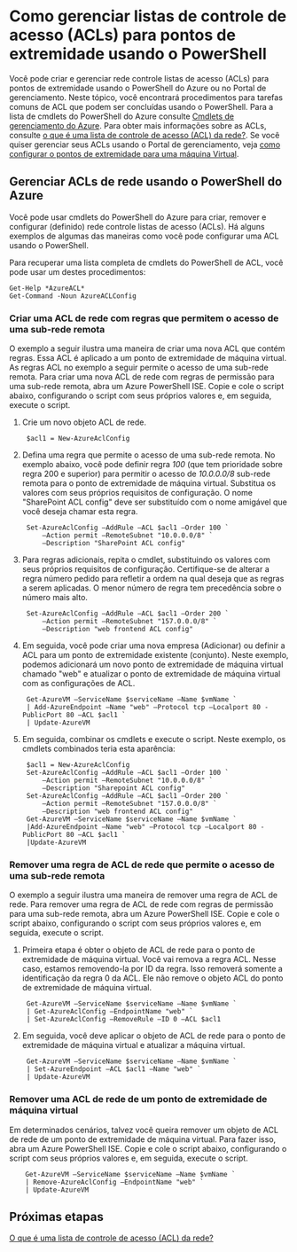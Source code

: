 <properties
   pageTitle="Como gerenciar listas de controle de acesso (ACLs) para pontos de extremidade usando o PowerShell"
   description="Saiba como gerenciar ACLs com o PowerShell"
   services="virtual-network"
   documentationCenter="na"
   authors="jimdial"
   manager="carmonm"
   editor="tysonn" />
<tags
   ms.service="virtual-network"
   ms.devlang="na"
   ms.topic="article"
   ms.tgt_pltfrm="na"
   ms.workload="infrastructure-services"
   ms.date="03/15/2016"
   ms.author="jdial" />

# <a name="how-to-manage-access-control-lists-acls-for-endpoints-by-using-powershell"></a>Como gerenciar listas de controle de acesso (ACLs) para pontos de extremidade usando o PowerShell

Você pode criar e gerenciar rede controle listas de acesso (ACLs) para pontos de extremidade usando o PowerShell do Azure ou no Portal de gerenciamento. Neste tópico, você encontrará procedimentos para tarefas comuns de ACL que podem ser concluídas usando o PowerShell. Para a lista de cmdlets do PowerShell do Azure consulte [Cmdlets de gerenciamento do Azure](http://go.microsoft.com/fwlink/?LinkId=317721). Para obter mais informações sobre as ACLs, consulte [o que é uma lista de controle de acesso (ACL) da rede?](virtual-networks-acl.md). Se você quiser gerenciar seus ACLs usando o Portal de gerenciamento, veja [como configurar o pontos de extremidade para uma máquina Virtual](../virtual-machines/virtual-machines-windows-classic-setup-endpoints.md).

## <a name="manage-network-acls-by-using-azure-powershell"></a>Gerenciar ACLs de rede usando o PowerShell do Azure

Você pode usar cmdlets do PowerShell do Azure para criar, remover e configurar (definido) rede controle listas de acesso (ACLs). Há alguns exemplos de algumas das maneiras como você pode configurar uma ACL usando o PowerShell.

Para recuperar uma lista completa de cmdlets do PowerShell de ACL, você pode usar um destes procedimentos:

    Get-Help *AzureACL*
    Get-Command -Noun AzureACLConfig

### <a name="create-a-network-acl-with-rules-that-permit-access-from-a-remote-subnet"></a>Criar uma ACL de rede com regras que permitem o acesso de uma sub-rede remota

O exemplo a seguir ilustra uma maneira de criar uma nova ACL que contém regras. Essa ACL é aplicado a um ponto de extremidade de máquina virtual. As regras ACL no exemplo a seguir permite o acesso de uma sub-rede remota. Para criar uma nova ACL de rede com regras de permissão para uma sub-rede remota, abra um Azure PowerShell ISE. Copie e cole o script abaixo, configurando o script com seus próprios valores e, em seguida, execute o script.

1. Crie um novo objeto ACL de rede.

        $acl1 = New-AzureAclConfig

1. Defina uma regra que permite o acesso de uma sub-rede remota. No exemplo abaixo, você pode definir regra *100* (que tem prioridade sobre regra 200 e superior) para permitir o acesso de *10.0.0.0/8* sub-rede remota para o ponto de extremidade de máquina virtual. Substitua os valores com seus próprios requisitos de configuração. O nome "SharePoint ACL config" deve ser substituído com o nome amigável que você deseja chamar esta regra.

        Set-AzureAclConfig –AddRule –ACL $acl1 –Order 100 `
            –Action permit –RemoteSubnet "10.0.0.0/8" `
            –Description "SharePoint ACL config"

1. Para regras adicionais, repita o cmdlet, substituindo os valores com seus próprios requisitos de configuração. Certifique-se de alterar a regra número pedido para refletir a ordem na qual deseja que as regras a serem aplicadas. O menor número de regra tem precedência sobre o número mais alto.

        Set-AzureAclConfig –AddRule –ACL $acl1 –Order 200 `
            –Action permit –RemoteSubnet "157.0.0.0/8" `
            –Description "web frontend ACL config"

1. Em seguida, você pode criar uma nova empresa (Adicionar) ou definir a ACL para um ponto de extremidade existente (conjunto). Neste exemplo, podemos adicionará um novo ponto de extremidade de máquina virtual chamado "web" e atualizar o ponto de extremidade de máquina virtual com as configurações de ACL.

        Get-AzureVM –ServiceName $serviceName –Name $vmName `
        | Add-AzureEndpoint –Name "web" –Protocol tcp –Localport 80 - PublicPort 80 –ACL $acl1 `
        | Update-AzureVM

1. Em seguida, combinar os cmdlets e execute o script. Neste exemplo, os cmdlets combinados teria esta aparência:

        $acl1 = New-AzureAclConfig
        Set-AzureAclConfig –AddRule –ACL $acl1 –Order 100 `
            –Action permit –RemoteSubnet "10.0.0.0/8" `
            –Description "Sharepoint ACL config"
        Set-AzureAclConfig –AddRule –ACL $acl1 –Order 200 `
            –Action permit –RemoteSubnet "157.0.0.0/8" `
            –Description "web frontend ACL config"
        Get-AzureVM –ServiceName $serviceName –Name $vmName `
        |Add-AzureEndpoint –Name "web" –Protocol tcp –Localport 80 - PublicPort 80 –ACL $acl1 `
        |Update-AzureVM

### <a name="remove-a-network-acl-rule-that-permits-access-from-a-remote-subnet"></a>Remover uma regra de ACL de rede que permite o acesso de uma sub-rede remota

O exemplo a seguir ilustra uma maneira de remover uma regra de ACL de rede.  Para remover uma regra de ACL de rede com regras de permissão para uma sub-rede remota, abra um Azure PowerShell ISE. Copie e cole o script abaixo, configurando o script com seus próprios valores e, em seguida, execute o script.

1. Primeira etapa é obter o objeto de ACL de rede para o ponto de extremidade de máquina virtual. Você vai remova a regra ACL. Nesse caso, estamos removendo-la por ID da regra. Isso removerá somente a identificação da regra 0 da ACL. Ele não remove o objeto ACL do ponto de extremidade de máquina virtual.

        Get-AzureVM –ServiceName $serviceName –Name $vmName `
        | Get-AzureAclConfig –EndpointName "web" `
        | Set-AzureAclConfig –RemoveRule –ID 0 –ACL $acl1

1. Em seguida, você deve aplicar o objeto de ACL de rede para o ponto de extremidade de máquina virtual e atualizar a máquina virtual.

        Get-AzureVM –ServiceName $serviceName –Name $vmName `
        | Set-AzureEndpoint –ACL $acl1 –Name "web" `
        | Update-AzureVM

### <a name="remove-a-network-acl-from-a-virtual-machine-endpoint"></a>Remover uma ACL de rede de um ponto de extremidade de máquina virtual

Em determinados cenários, talvez você queira remover um objeto de ACL de rede de um ponto de extremidade de máquina virtual. Para fazer isso, abra um Azure PowerShell ISE. Copie e cole o script abaixo, configurando o script com seus próprios valores e, em seguida, execute o script.

        Get-AzureVM –ServiceName $serviceName –Name $vmName `
        | Remove-AzureAclConfig –EndpointName "web" `
        | Update-AzureVM

## <a name="next-steps"></a>Próximas etapas

[O que é uma lista de controle de acesso (ACL) da rede?](virtual-networks-acl.md)
